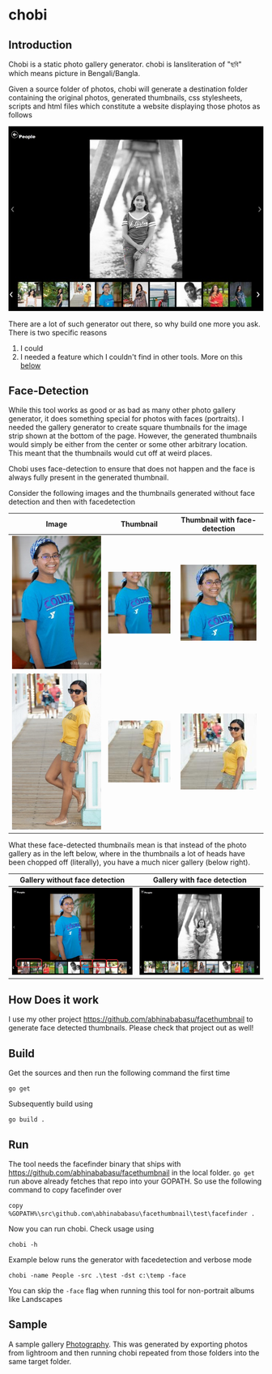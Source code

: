 # chobi 
## Introduction
Chobi is a static photo gallery generator. chobi is lansliteration of "ছবি" which means picture in Bengali/Bangla. 

Given a source folder of photos, chobi will generate a destination folder containing the original photos,
generated thumbnails, css stylesheets, scripts and html files which constitute a website displaying those photos as follows

![Sample](./sample/sample2.jpg)

There are a lot of such generator out there, so why build one more you ask. There is two specific reasons
1. I could
2. I needed a feature which I couldn't find in other tools. More on this [below](#Face-Detection)

## Face-Detection
While this tool works as good or as bad as many other photo gallery generator, it does something special for photos with faces
(portraits). I needed the gallery generator to create square thumbnails for the image strip shown at the bottom of the page.
However, the generated thumbnails would simply be either from the center or some other arbitrary location. This meant that 
the thumbnails would cut off at weird places. 

Chobi uses face-detection to ensure that does not happen and the face is always fully present in the generated thumbnail.

Consider the following images and the thumbnails generated without face detection and then with facedetection


| Image                               | Thumbnail                          | Thumbnail with face-detection      |
| :---------------------------------: | :--------------------------------: | :--------------------------------: |
| ![Portrait](./sample/portrait1.jpg) | ![Thumnail](./sample/thumb1_1.jpg) | ![Thumnail](./sample/thumb1_2.jpg) |
| ![Portrait](./sample/portrait2.jpg) | ![Thumnail](./sample/thumb2_1.jpg) | ![Thumnail](./sample/thumb2_2.jpg) |

What these face-detected thumbnails mean is that instead of the photo gallery as in the left below, where in the thumbnails
a lot of heads have been chopped off (literally), you have a much nicer gallery (below right).

| Gallery without face detection    | Gallery __with__ face detection   |
| :-------------------------------: | :-------------------------------: |
| ![Portrait](./sample/sample1.jpg) | ![Portrait](./sample/sample2.jpg) |
 
## How Does it work
I use my other project https://github.com/abhinababasu/facethumbnail to generate face detected thumbnails. Please check that project out as well!

## Build
Get the sources and then run the following command the first time
```
go get
```

Subsequently build using 
```
go build .
```

## Run
The tool needs the facefinder binary that ships with https://github.com/abhinababasu/facethumbnail in the local folder. `go get` run above 
already fetches that repo into your GOPATH. So use the following command to copy facefinder over

```
copy %GOPATH%\src\github.com\abhinababasu\facethumbnail\test\facefinder .
```
Now you can run chobi. Check usage using
```
chobi -h
```

Example below runs the generator with facedetection and verbose mode
```
chobi -name People -src .\test -dst c:\temp -face
```

You can skip the `-face` flag when running this tool for non-portrait albums like Landscapes

## Sample
A sample gallery
[Photography](http://bonggeek.com/Photography/). This was generated by exporting photos from lightroom and then running chobi repeated from those folders into the same target folder.
